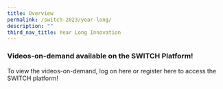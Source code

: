 ```yaml
---
title: Overview
permalink: /switch-2023/year-long/
description: ""
third_nav_title: Year Long Innovation
---
```

### Videos-on-demand available on the SWITCH Platform!

To view the videos-on-demand, log on here or register here to access the SWITCH platform!